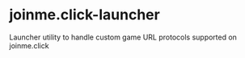 # joinme.click-launcher
Launcher utility to handle custom game URL protocols supported on joinme.click
